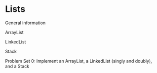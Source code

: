 # Lists

General information

ArrayList

LinkedList

Stack

Problem Set 0: Implement an ArrayList, a LinkedList \(singly and doubly\), and a Stack

